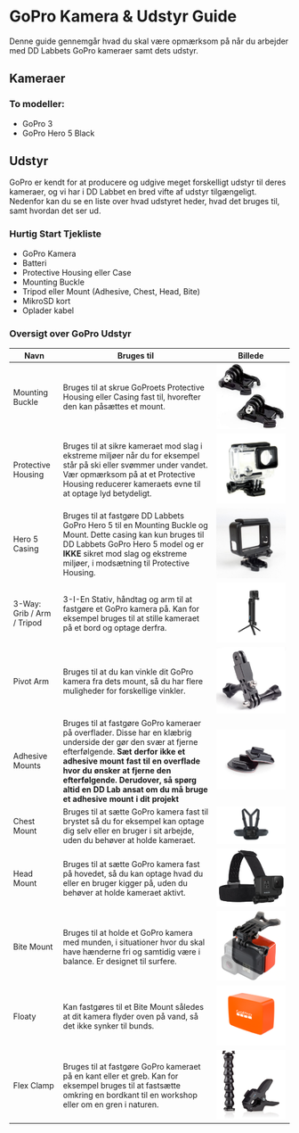 # GoPro Kamera & Udstyr Guide
Denne guide gennemgår hvad du skal være opmærksom på når du arbejder med DD Labbets GoPro kameraer samt dets udstyr.

## Kameraer

### To modeller:
* GoPro 3
* GoPro Hero 5 Black

## Udstyr
GoPro er kendt for at producere og udgive meget forskelligt udstyr til deres kameraer, og vi har i DD Labbet en bred vifte af udstyr tilgængeligt. Nedenfor kan du se en liste over hvad udstyret heder, hvad det bruges til, samt hvordan det ser ud. 

### Hurtig Start Tjekliste
* GoPro Kamera
* Batteri
* Protective Housing eller Case
* Mounting Buckle
* Tripod eller Mount (Adhesive, Chest, Head, Bite)
* MikroSD kort
* Oplader kabel

### Oversigt over GoPro Udstyr
| Navn        | Bruges til           | Billede  |
| ------------- |-------------| :-----:|
| Mounting Buckle | Bruges til at skrue GoProets Protective Housing eller Casing fast til, hvorefter den kan påsættes et mount. |    ![alt text](go-pro-udstyr-billeder/mounting-buckle.jpg) |
| Protective Housing      | Bruges til at sikre kameraet mod slag i ekstreme miljøer når du for eksempel står på ski eller svømmer under vandet. Vær opmærksom på at et Protective Housing reducerer kameraets evne til at optage lyd betydeligt. | ![alt text](go-pro-udstyr-billeder/protective-housing.png) |
| Hero 5 Casing      | Bruges til at fastgøre DD Labbets GoPro Hero 5 til en Mounting Buckle og Mount. Dette casing kan kun bruges til DD Labbets GoPro Hero 5 model og er **IKKE** sikret mod slag og ekstreme miljøer, i modsætning til Protective Housing. | ![alt text](go-pro-udstyr-billeder/hero-5-case.jpg) |
| 3-Way: Grib / Arm / Tripod | 3-I-En Stativ, håndtag og arm til at fastgøre et GoPro kamera på. Kan for eksempel bruges til at stille kameraet på et bord og optage derfra.  |    ![alt text](go-pro-udstyr-billeder/grib-arm-tripod.png) |
| Pivot Arm | Bruges til at du kan vinkle dit GoPro kamera fra dets mount, så du har flere muligheder for forskellige vinkler.  |    ![alt text](go-pro-udstyr-billeder/pivot_arm.jpg) |
| Adhesive Mounts      | Bruges til at fastgøre GoPro kameraer på overflader. Disse har en klæbrig underside der gør den svær at fjerne efterfølgende. **Sæt derfor ikke et adhesive mount fast til en overflade hvor du ønsker at fjerne den efterfølgende. Derudover, så spørg altid en DD Lab ansat om du må bruge et adhesive mount i dit projekt** |   ![alt text](go-pro-udstyr-billeder/curved-flat-adhesive-mounts.png) |
| Chest Mount | Bruges til at sætte GoPro kamera fast til brystet så du for eksempel kan optage dig selv eller en bruger i sit arbejde, uden du behøver at holde kameraet. |    ![alt text](go-pro-udstyr-billeder/chest-mount.jpg) |
| Head Mount | Bruges til at sætte GoPro kamera fast på hovedet, så du kan optage hvad du eller en bruger kigger på, uden du behøver at holde kameraet aktivt. |    ![alt text](go-pro-udstyr-billeder/head-mount.PNG) |
| Bite Mount | Bruges til at holde et GoPro kamera med munden, i situationer hvor du skal have hænderne fri og samtidig være i balance. Er designet til surfere. |    ![alt text](go-pro-udstyr-billeder/bite-mount.jpg) |
| Floaty | Kan fastgøres til et Bite Mount således at dit kamera flyder oven på vand, så det ikke synker til bunds. |    ![alt text](go-pro-udstyr-billeder/floaty.png) |
| Flex Clamp | Bruges til at fastgøre GoPro kameraet på en kant eller et greb. Kan for eksempel bruges til at fastsætte omkring en bordkant til en workshop eller om en gren i naturen.  |    ![alt text](go-pro-udstyr-billeder/flex-clamp.jpg) |

